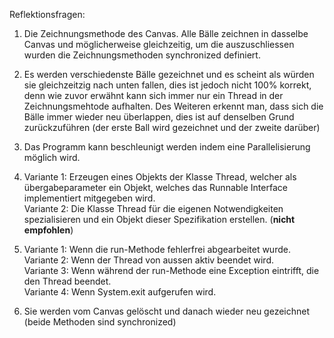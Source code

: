 Reflektionsfragen: 

1) Die Zeichnungsmethode des Canvas. Alle Bälle zeichnen in dasselbe Canvas und möglicherweise gleichzeitig, um die auszuschliessen wurden die Zeichnungsmethoden synchronized definiert.

2) Es werden verschiedenste Bälle gezeichnet und es scheint als würden sie gleichzeitzig nach unten fallen, dies ist jedoch nicht 100% korrekt, denn wie zuvor erwähnt kann sich immer nur ein Thread in der Zeichnungsmehtode aufhalten. Des Weiteren erkennt man, dass sich die Bälle immer wieder neu überlappen, dies ist auf denselben Grund zurückzuführen (der erste Ball wird gezeichnet und der zweite darüber)

4) Das Programm kann beschleunigt werden indem eine Parallelisierung möglich wird.

5) Variante 1: Erzeugen eines Objekts der Klasse Thread, welcher als übergabeparameter ein Objekt, welches das Runnable Interface implementiert mitgegeben wird. <br>
   Variante 2: Die Klasse Thread für die eigenen Notwendigkeiten spezialisieren und ein Objekt dieser Spezifikation erstellen. (<strong>nicht empfohlen</strong>)
   
6) Variante 1: Wenn die run-Methode fehlerfrei abgearbeitet wurde. <br>
   Variante 2: Wenn der Thread von aussen aktiv beendet wird.<br>
   Variante 3: Wenn während der run-Methode eine Exception eintrifft, die den Thread beendet. <br>
   Variante 4: Wenn System.exit aufgerufen wird.

7) Sie werden vom Canvas gelöscht und danach wieder neu gezeichnet (beide Methoden sind synchronized)

